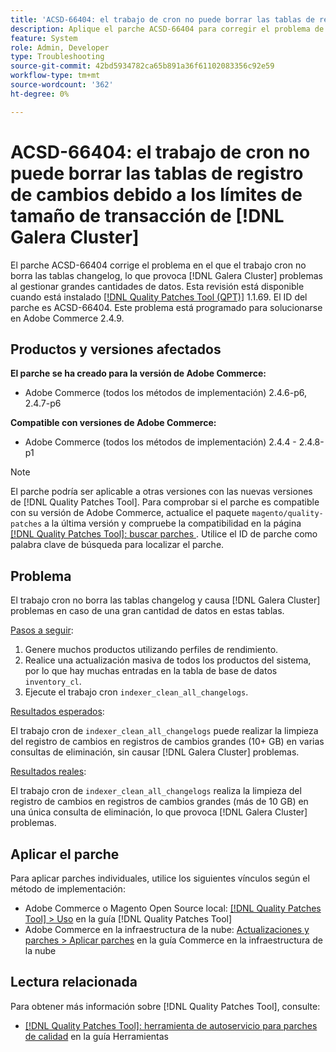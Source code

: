 ```yaml
---
title: 'ACSD-66404: el trabajo de cron no puede borrar las tablas de registro de cambios debido a los límites de tamaño de las transacciones  [!DNL Galera Cluster] '
description: Aplique el parche ACSD-66404 para corregir el problema de Adobe Commerce en el que con el trabajo cron no se borran las tablas changelog y se producen  [!DNL Galera Cluster] problemas en caso de una gran cantidad de datos en estas tablas.
feature: System
role: Admin, Developer
type: Troubleshooting
source-git-commit: 42bd5934782ca65b891a36f61102083356c92e59
workflow-type: tm+mt
source-wordcount: '362'
ht-degree: 0%

---
```



# ACSD-66404: el trabajo de cron no puede borrar las tablas de registro de cambios debido a los límites de tamaño de transacción de [!DNL Galera Cluster]

El parche ACSD-66404 corrige el problema en el que el trabajo cron no borra las tablas changelog, lo que provoca [!DNL Galera Cluster] problemas al gestionar grandes cantidades de datos. Esta revisión está disponible cuando está instalado [[!DNL Quality Patches Tool (QPT)]](/help/tools/quality-patches-tool/quality-patches-tool-to-self-serve-quality-patches.md) 1.1.69. El ID del parche es ACSD-66404. Este problema está programado para solucionarse en Adobe Commerce 2.4.9.

## Productos y versiones afectados

**El parche se ha creado para la versión de Adobe Commerce:**

* Adobe Commerce (todos los métodos de implementación) 2.4.6-p6, 2.4.7-p6

**Compatible con versiones de Adobe Commerce:**

* Adobe Commerce (todos los métodos de implementación) 2.4.4 - 2.4.8-p1

>[!NOTE]
>
>El parche podría ser aplicable a otras versiones con las nuevas versiones de [!DNL Quality Patches Tool]. Para comprobar si el parche es compatible con su versión de Adobe Commerce, actualice el paquete `magento/quality-patches` a la última versión y compruebe la compatibilidad en la página [[!DNL Quality Patches Tool]: buscar parches ](https://experienceleague.adobe.com/tools/commerce-quality-patches/index.html). Utilice el ID de parche como palabra clave de búsqueda para localizar el parche.

## Problema

El trabajo cron no borra las tablas changelog y causa [!DNL Galera Cluster] problemas en caso de una gran cantidad de datos en estas tablas.

<u>Pasos a seguir</u>:

1. Genere muchos productos utilizando perfiles de rendimiento.
1. Realice una actualización masiva de todos los productos del sistema, por lo que hay muchas entradas en la tabla de base de datos `inventory_cl`.
1. Ejecute el trabajo cron `indexer_clean_all_changelogs`.

<u>Resultados esperados</u>:

El trabajo cron de `indexer_clean_all_changelogs` puede realizar la limpieza del registro de cambios en registros de cambios grandes (10+ GB) en varias consultas de eliminación, sin causar [!DNL Galera Cluster] problemas.

<u>Resultados reales</u>:

El trabajo cron de `indexer_clean_all_changelogs` realiza la limpieza del registro de cambios en registros de cambios grandes (más de 10 GB) en una única consulta de eliminación, lo que provoca [!DNL Galera Cluster] problemas.

## Aplicar el parche

Para aplicar parches individuales, utilice los siguientes vínculos según el método de implementación:

* Adobe Commerce o Magento Open Source local: [[!DNL Quality Patches Tool] > Uso](/help/tools/quality-patches-tool/usage.md) en la guía [!DNL Quality Patches Tool]
* Adobe Commerce en la infraestructura de la nube: [Actualizaciones y parches > Aplicar parches](https://experienceleague.adobe.com/docs/commerce-cloud-service/user-guide/develop/upgrade/apply-patches.html) en la guía Commerce en la infraestructura de la nube

## Lectura relacionada

Para obtener más información sobre [!DNL Quality Patches Tool], consulte:

* [[!DNL Quality Patches Tool]: herramienta de autoservicio para parches de calidad](/help/tools/quality-patches-tool/quality-patches-tool-to-self-serve-quality-patches.md) en la guía Herramientas
